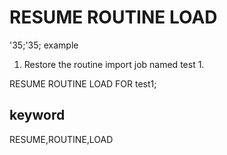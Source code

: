 # RESUME ROUTINE LOAD
'35;'35; example

1. Restore the routine import job named test 1.

RESUME ROUTINE LOAD FOR test1;

## keyword
RESUME,ROUTINE,LOAD

